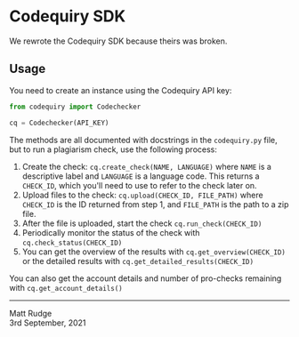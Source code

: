 # Codequiry SDK

We rewrote the Codequiry SDK because theirs was broken.

## Usage

You need to create an instance using the Codequiry API key:

```python
from codequiry import Codechecker

cq = Codechecker(API_KEY)
```

The methods are all documented with docstrings in the `codequiry.py` file, but to run a plagiarism check, use the following process:

1. Create the check: `cq.create_check(NAME, LANGUAGE)` where `NAME` is a descriptive label and `LANGUAGE` is a language code. This returns a `CHECK_ID`, which you'll need to use to refer to the check later on.
2. Upload files to the check: `cq.upload(CHECK_ID, FILE_PATH)` where `CHECK_ID` is the ID returned from step 1, and `FILE_PATH` is the path to a zip file.
3. After the file is uploaded, start the check `cq.run_check(CHECK_ID)`
4. Periodically monitor the status of the check with `cq.check_status(CHECK_ID)`
5. You can get the overview of the results with `cq.get_overview(CHECK_ID)` or the detailed results with `cq.get_detailed_results(CHECK_ID)`

You can also get the account details and number of pro-checks remaining with `cq.get_account_details()`

-----
Matt Rudge<br/>
3rd September, 2021